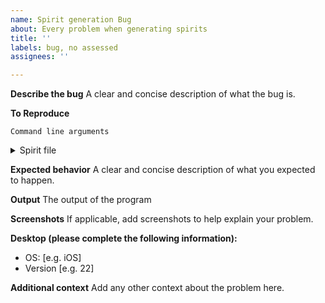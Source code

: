 ```yaml
---
name: Spirit generation Bug
about: Every problem when generating spirits
title: ''
labels: bug, no assessed
assignees: ''

---
```


**Describe the bug**
A clear and concise description of what the bug is.

**To Reproduce**
```
Command line arguments
```

<!-- you may also add a link if it is online available -->
<details>
 <summary>Spirit file</summary>
```json
  Put your json here...
```
</details>


**Expected behavior**
A clear and concise description of what you expected to happen.

**Output**
The output of the program

**Screenshots**
If applicable, add screenshots to help explain your problem.

**Desktop (please complete the following information):**
 - OS: [e.g. iOS]
 - Version [e.g. 22]

**Additional context**
Add any other context about the problem here.
